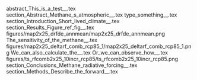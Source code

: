 abstract_This_is_a_test__.tex
section_Abstract_Methane_s_atmospheric__.tex
type_something__.tex
section_Introduction_Short_lived_climate__.tex
section_Results_Figure_ref_fig__.tex
figures/map2x25_drfde_annmean/map2x25_drfde_annmean.png
The_sensitivity_of_the_methane__.tex
figures/map2x25_deltarf_comb_rcp85_1/map2x25_deltarf_comb_rcp85_1.png
We_can_also_calculate_the__.tex
Or_we_can_observe_how__.tex
figures/ts_rfcomb2x25_10incr_rcp85/ts_rfcomb2x25_10incr_rcp85.png
section_Conclusions_Methane_radiative_forcing__.tex
section_Methods_Describe_the_forward__.tex